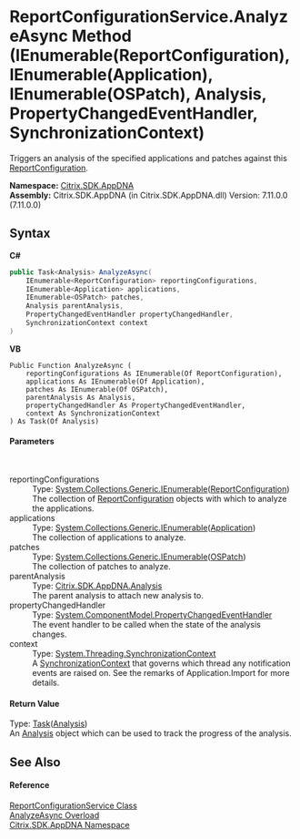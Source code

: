 # ReportConfigurationService.AnalyzeAsync Method (IEnumerable(ReportConfiguration), IEnumerable(Application), IEnumerable(OSPatch), Analysis, PropertyChangedEventHandler, SynchronizationContext)
 

Triggers an analysis of the specified applications and patches against this <a href="65f3ee4f-5129-5083-b4da-0f1e23fc3784">ReportConfiguration</a>.

**Namespace:**&nbsp;[Citrix.SDK.AppDNA](index.md)<br />**Assembly:**&nbsp;Citrix.SDK.AppDNA (in Citrix.SDK.AppDNA.dll) Version: 7.11.0.0 (7.11.0.0)

## Syntax

**C#**
```csharp
public Task<Analysis> AnalyzeAsync(
	IEnumerable<ReportConfiguration> reportingConfigurations,
	IEnumerable<Application> applications,
	IEnumerable<OSPatch> patches,
	Analysis parentAnalysis,
	PropertyChangedEventHandler propertyChangedHandler,
	SynchronizationContext context
)
```

**VB**
```vbnet
Public Function AnalyzeAsync ( 
	reportingConfigurations As IEnumerable(Of ReportConfiguration),
	applications As IEnumerable(Of Application),
	patches As IEnumerable(Of OSPatch),
	parentAnalysis As Analysis,
	propertyChangedHandler As PropertyChangedEventHandler,
	context As SynchronizationContext
) As Task(Of Analysis)
```


#### Parameters
&nbsp;<dl><dt>reportingConfigurations</dt><dd>Type: <a href="http://msdn2.microsoft.com/en-us/library/9eekhta0" target="_blank">System.Collections.Generic.IEnumerable</a>(<a href="65f3ee4f-5129-5083-b4da-0f1e23fc3784">ReportConfiguration</a>)<br />The collection of <a href="65f3ee4f-5129-5083-b4da-0f1e23fc3784">ReportConfiguration</a> objects with which to analyze the applications.</dd><dt>applications</dt><dd>Type: <a href="http://msdn2.microsoft.com/en-us/library/9eekhta0" target="_blank">System.Collections.Generic.IEnumerable</a>(<a href="1779bfff-4b29-0f26-8a09-10acdd530bbc">Application</a>)<br />The collection of applications to analyze.</dd><dt>patches</dt><dd>Type: <a href="http://msdn2.microsoft.com/en-us/library/9eekhta0" target="_blank">System.Collections.Generic.IEnumerable</a>(<a href="6de88f79-6b85-89ef-f00d-eb14e51bd1af">OSPatch</a>)<br />The collection of patches to analyze.</dd><dt>parentAnalysis</dt><dd>Type: <a href="7a7a7e37-0130-ea5c-9e7f-0fc355ebe76e">Citrix.SDK.AppDNA.Analysis</a><br />The parent analysis to attach new analysis to.</dd><dt>propertyChangedHandler</dt><dd>Type: <a href="http://msdn2.microsoft.com/en-us/library/hyza7z75" target="_blank">System.ComponentModel.PropertyChangedEventHandler</a><br />The event handler to be called when the state of the analysis changes.</dd><dt>context</dt><dd>Type: <a href="http://msdn2.microsoft.com/en-us/library/wx31754f" target="_blank">System.Threading.SynchronizationContext</a><br />A <a href="http://msdn2.microsoft.com/en-us/library/wx31754f" target="_blank">SynchronizationContext</a> that governs which thread any notification events are raised on. See the remarks of Application.Import for more details.</dd></dl>

#### Return Value
Type: <a href="http://msdn2.microsoft.com/en-us/library/dd321424" target="_blank">Task</a>(<a href="7a7a7e37-0130-ea5c-9e7f-0fc355ebe76e">Analysis</a>)<br />An <a href="7a7a7e37-0130-ea5c-9e7f-0fc355ebe76e">Analysis</a> object which can be used to track the progress of the analysis.

## See Also


#### Reference
<a href="1d24c8d7-633d-8fcb-0e0a-e524dc26c7b3">ReportConfigurationService Class</a><br /><a href="674a751d-f631-97c8-4817-12350332bea2">AnalyzeAsync Overload</a><br /><a href="fe2d265b-410b-8b11-1eb4-a790e0b062bf">Citrix.SDK.AppDNA Namespace</a><br />